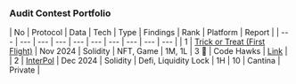 ### Audit Contest Portfolio

| No | Protocol | Data  | Tech | Type | Findings | Rank | Platform | Report |
| --- | --- | --- | --- | --- | --- | --- | --- | --- | --- |
| 1 | [Trick or Treat (First Flight)](https://codehawks.cyfrin.io/c/2024-10-trick-or-treat/results?lt=contest&sc=reward&sj=reward&page=1&t=leaderboard) | Nov 2024 | Solidity | NFT, Game | 1M, 1L | 3 🥉 | Code Hawks | [Link](https://github.com/bshyuunn/bshyuunn-audit-portfolio/blob/main/reports/2024-11-Trick-or-Treat-(CodeHawks-First-Flights).md) |
| 2 | [InterPol](https://cantina.xyz/competitions/55023131-27df-44e4-af46-bec298d0fa8e/leaderboard) | Dec 2024 | Solidity | Defi, Liquidity Lock | 1H | 10 | Cantina | Private |
